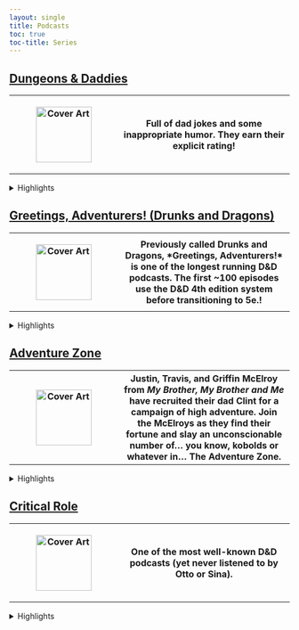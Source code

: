 ```yaml
---
layout: single
title: Podcasts
toc: true
toc-title: Series
---
```


## [Dungeons & Daddies](/dungeons-daddies.md/)

<table class="twoColumn">
    <tbody class="twoColumn">
        <tr class="twoColumn">
            <th class="twoColumn" style="height:100px;width:130px"><figure class="">
                <img src="https://sinalewis.github.io/DnD_session/assets/images/dungeons_daddies_season1.png" alt="Cover Art" height="100px">
                </figure></th>
            <th class="twoColumn">Full of dad jokes and some inappropriate humor. They earn their explicit rating!</th>
        </tr>
    </tbody>
</table>

<details>
<summary>Highlights</summary>

<h4 id="dungeons-daddies-season-1"> Season 1 (complete, 69 episodes) </h4>

<p>Four dads from our world are flung into a land of high fantasy and magic in a quest to rescue their lost sons.</p>

<h4 id="dungeons-daddies-fetch-quest"> Fetch Quest (complete, 3 episodes) </h4>

<p>Fun between seasons mini-series about 3 dogs and a cat.</p>

<h4 id="dungeons-daddies-season-2"> Season 2 (ongoing, 12 episodes) </h4>

<p>The dad's grandkids are tasked with fixing the world that their grandparents kinda jacked up.</p>

<h4 id="dungeons-daddies-mountains-dadness"> At the Mountains of Dadness (complete, 3 episodes) </h4>

<p>A Patreon/<a href="https://store.dungeonsanddaddies.com/products/at-the-mountains-of-dadness-digital-download">store purchase</a> only horror prequel campaign. Set in 1939 this mini-series follows the grandparents of the Dungeons and Daddies dads as they investigate a missing film crew. Played in the Call of Cthulhu system.</p>

</details>


## [Greetings, Adventurers! (Drunks and Dragons)](https://geeklyinc.com/category/drunks-and-dragons/)

<table class="twoColumn">
    <tbody class="twoColumn">
        <tr class="twoColumn">
            <th class="twoColumn" style="height:100px;width:130px"><figure class="">
                <img src="https://sinalewis.github.io/DnD_session/assets/images/greetings_adventurers.jpeg" alt="Cover Art" height="100px">
                </figure></th>
            <th class="twoColumn">Previously called Drunks and Dragons, *Greetings, Adventurers!* is one of the longest running D&D podcasts. The first ~100 episodes use the D&D 4th edition system before transitioning to 5e.!</th>
        </tr>
    </tbody>
</table>

<details>
<summary>Highlights</summary>

<h4 id="greetings-adventurers-campaign-1"> Campaign 1 (complete, 427 episodes)</h4>

<p>Episode 1 begins with Tum Darkblade (Tin Lanning), Thom the Dragonborn (Mike Bachmann), Junpei Iori (Steven Strom), and Aludra (Jennifer Cheek) who find themselves in a very strange situation (engineered by DM Michael DiMauro). With only their wits, the newly formed group must work together to escape certain death and dismemberment in this spooky Halloween themed adventure.</p>

<h4 id="greetings-adventurers-leviathan">  Greetings Adventurers - Leviathan (complete, 10 episodes) </h4>

<p>A side-story interlude hosted by guest DM Fred Greenleaf where 5 adventurers travel deep into a mysterious and unknown underground city, to explore and rescue a team of miners that have recently gone missing.</p>

<h4 id="greetings-adventurers-campaign-2"> Campaign 2 (ongoing, 23 episodes) </h4>

<p>This is a completely brand new campaign set within the world of Campaign 1. No knowledge of Campaign 1 is required to understand and enjoy this campaign, so it's a great place to jump in if you don't want to start a 400+ episode journey.</p>

<p>Episode 0 begins with a group of adventurers of some renown hearing tell of a dragon, a foe for more powerful than they have faced to date, ravaging the lands of House Cromwell. Being that they are as brave as they are heroic they set off to show this beast that you do not mess with the people of this land. And episode 1 continues when the siren call of fate pulls a group of stalwart individuals to the town called Rimeford. Surely this chance encounter will have long lasting ramifications on the realm.</p>

<h4 id="greetings-adventurers-bonus-eps"> Various Bonus Episodes</h4>

</details>

## [Adventure Zone](/adventure-zone.md/)

<table class="twoColumn">
    <tbody class="twoColumn">
        <tr class="twoColumn">
            <th class="twoColumn" style="height:100px;width:130px"><figure class="">
                <img src="https://sinalewis.github.io/DnD_session/assets/images/adventure_zone.jpg" alt="Cover Art" height="100px">
                </figure></th>
            <th class="twoColumn">Justin, Travis, and Griffin McElroy from <em>My Brother, My Brother and Me</em> have recruited their dad Clint for a campaign of high adventure. Join the McElroys as they find their fortune and slay an unconscionable number of… you know, kobolds or whatever in… The Adventure Zone.</th>
        </tr>
    </tbody>
</table>

<details>
<summary>Highlights</summary>

<h4 id="adventure-zone"> The Adventure Zone </h4>

<p>Join in the campaign as Justin (Taako), Travis (Magnus) and Clint (Merle), led by Dungeon Master Griffin, take their first steps into the unknown.</p>

<h4 id="ethersea"> Ethersea </h4>

</details>

## [Critical Role]()

<table class="twoColumn">
    <tbody class="twoColumn">
        <tr class="twoColumn">
            <th class="twoColumn" style="height:100px;width:130px"><figure class="">
                <img src="https://sinalewis.github.io/DnD_session/assets/images/critical_role.jpg" alt="Cover Art" height="100px">
                </figure></th>
            <th class="twoColumn">One of the most well-known D&D podcasts (yet never listened to by Otto or Sina).</th>
        </tr>
    </tbody>
</table>

<details>
<summary>Highlights</summary>

    
</details>